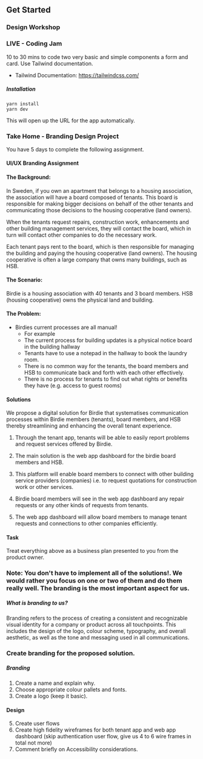 ## Get Started

### Design Workshop 

### LIVE -  Coding Jam

10 to 30 mins to code two very basic and simple components a form and card. Use Tailwind documentation.

 - Tailwind Documentation: https://tailwindcss.com/ 
 
##### Installation

````
yarn install
yarn dev
````

This will open up the URL for the app automatically.


### Take Home - Branding Design Project

You have 5 days to complete the following assignment.

#### UI/UX Branding Assignment

#### The Background:

In Sweden, if you own an apartment that belongs to a housing association, the association will have a board composed of tenants. This board is responsible for making bigger decisions on behalf of the other tenants and communicating those decisions to the  housing cooperative (land owners).

When the tenants request repairs, construction work,  enhancements and other building management services, they will contact the board, which in turn will contact other companies to do the necessary work. 

Each tenant pays rent to the board, which is then responsible for managing the building and paying the housing cooperative (land owners). The housing cooperative is often a large company that owns many buildings, such as HSB.

#### The Scenario:

Birdie is a housing association with 40 tenants and 3 board members. HSB (housing cooperative) owns the physical land and building.

#### The Problem: 

- Birdies current processes are all manual!
  - For example
  - The current process for building updates is a physical notice board in the building hallway
  - Tenants have to use a notepad in the hallway to book the laundry room. 
  - There is no common way for the tenants, the board members and HSB to communicate back and forth with each other effectively. 
  - There is no process for tenants to find out what rights or benefits they have (e.g. access to guest rooms)

#### Solutions 
We propose a digital solution for Birdie that systematises communication processes within Birdie members (tenants), board members, and HSB thereby streamlining and enhancing the overall tenant experience.

1. Through the tenant app, tenants will be able to easily report problems and request services offered by Birdie. 

2. The main solution is the web app dashboard for the birdie board members and HSB. 

3. This platform will enable board members to connect with other building service providers (companies) i.e. to request quotations for construction work or other services.

4. Birdie board members will see in the web app dashboard any repair requests or any other kinds of requests from tenants.

5. The web app dashboard will allow board members to manage tenant requests and connections to other companies efficiently.

#### Task
Treat everything above as a business plan presented to you from the product owner.

### Note: You don't have to implement all of the solutions!. We would rather you focus on one or two of them and do them really well. The branding is the most important aspect for us. 

##### What is branding to us?

Branding refers to the process of creating a consistent and recognizable visual identity for a company or product across all touchpoints. This includes the design of the logo, colour scheme, typography, and overall aesthetic, as well as the tone and messaging used in all communications.

### Create branding for the proposed solution. 

##### Branding
1. Create a name and explain why.
2. Choose appropriate colour pallets and fonts. 
4. Create a logo (keep it basic).
#### Design
5. Create user flows 
6. Create high fidelity wireframes for both tenant app and web app dashboard (skip authentication user flow, give us 4 to 6 wire frames in total not more)
7. Comment briefly on Accessibility considerations.	

